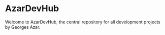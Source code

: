 # AzarDevHub
Welcome to AzarDevHub, the central repository for all development projects by Georges Azar.
